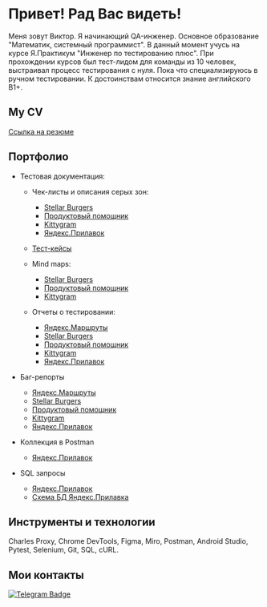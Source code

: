 # Привет! Рад Вас видеть!

Меня зовут Виктор. Я начинающий QA-инженер.
Основное образование "Математик, системный программист". В данный момент учусь на курсе Я.Практикум "Инженер по тестированию плюс".
При прохождении курсов был тест-лидом для команды из 10 человек, выстраивал процесс тестирования с нуля.
Пока что специализируюсь в ручном тестировании. 
К достоинствам относится знание английского В1+.

## My CV 

[Ссылка на резюме](https://docs.google.com/document/d/1nrSwdhEYagSVSSrpQWHu0tV6FC8et3Z2/edit?usp=share_link&ouid=109631138954925094383&rtpof=true&sd=true)

## Портфолио 
- Тестовая документация:
  - Чек-листы и описания серых зон:
     - [Stellar Burgers](https://docs.google.com/spreadsheets/d/1R3olgcmOmMkmCSF_4xSo55xBBNTdCH0IUSaUqffUMvY/edit?usp=sharing)
     - [Продуктовый помощник](https://docs.google.com/spreadsheets/d/1oAUuqpSONcdyuCQc0qKKisIiztwJeeYqYcpsB0SVgLs/edit?usp=sharing)
     - [Kittygram](https://docs.google.com/spreadsheets/d/18lnRDqg3E4z_sGrCvkmqz_lyCRn8Ici0F8s6NpuPigw/edit?usp=sharing)
     - [Яндекс.Прилавок](https://docs.google.com/spreadsheets/d/1jwooUH_UF7jjkGm9vBhUo5qppf1JD2JF7ks6HDFjoLY/edit?usp=sharing)
  
  -  [Тест-кейсы](https://ссылочку_сюда)

  - Mind maps:
     - [Stellar Burgers](https://miro.com/app/board/uXjVPqZfbnM=/?share_link_id=756541945790)     
     - [Продуктовый помощник](https://miro.com/app/board/uXjVPqYycr4=/?share_link_id=111794524158)
     - [Kittygram](https://miro.com/app/board/uXjVPqYyco8=/?share_link_id=105427141870)
  
  - Отчеты о тестировании:
     - [Яндекс.Маршруты](https://docs.google.com/document/d/1wVOwE1ibxDGVbdKnl2hdwejqiU9Qs1iqjPky-NkdElI/edit?usp=sharing)
     - [Stellar Burgers](https://docs.google.com/document/d/1JJjsLXTxjM6KKOSmFKLK4S79X_mZY37wZ6jFqOzEUOs/edit?usp=sharing)
     - [Продуктовый помощник](https://docs.google.com/document/d/1-n0Rm9sqZk-fQPFHwCl17lUkRTT3Att75NHGUbXwj4U/edit?usp=sharing)
     - [Kittygram](https://docs.google.com/document/d/1Vou7uSclRnPVHsAu3nT01sXd5Vs4hIyao_2TRGdXwjU/edit?usp=sharing)
     - [Яндекс.Прилавок](https://docs.google.com/document/d/1zjsrW1WIbZ9nVplTE9hMtgdXk4JI7s4Q-qJdFbRQGhA/edit?usp=sharing)
 
 -  Баг-репорты
     - [Яндекс.Маршруты](https://drive.google.com/drive/folders/1DZC7gVL7XTLTJ2CxUEuDj8wwdpaTJdcQ?usp=share_link)
     - [Stellar Burgers](https://drive.google.com/drive/folders/1aosSSmJmFO6MFHHZcZLVwGzyfXD2C9lW?usp=share_link)
     - [Продуктовый помощник](https://drive.google.com/drive/folders/1r-6A_1gHZl1d6HxtY5NnzZGpEaGiYegY?usp=share_link)
     - [Kittygram](https://drive.google.com/drive/folders/15hbIZvcB6LXJULlP9wxLTnkhTgTBIDra?usp=share_link)
     - [Яндекс.Прилавок](https://drive.google.com/drive/folders/1MB9Be1wuKhApQfA5-MnOHbt-UvWVN2Fh?usp=share_link)
     
 - Коллекция в Postman 
     - [Яндекс.Прилавок](https://drive.google.com/file/d/1BZ51DaAjt_jgBmVFDecvRJA5y1Q40F0W/view?usp=share_link)
     
- SQL запросы 
     - [Яндекс.Прилавок](https://docs.google.com/document/d/1j2I_8Y_mGzVVvzicPJJNMEFdJW_g2EkrOqlA7iJPbXg/edit?usp=sharing)
     - [Схема БД Яндекс.Прилавка](https://drive.google.com/drive/folders/1vpSnqdekQ-OlMW-oFR6RYco5ZwHZapZ6?usp=share_link)

## Инструменты и технологии
Charles Proxy, Chrome DevTools, Figma, Miro, Postman, Android Studio, Pytest, Selenium, Git, SQL, сURL.

## Мои контакты
[![Telegram Badge](https://img.shields.io/badge/-Telegram-0088cc?style=flat-square&logo=Telegram&logoColor=white)](https://t.me/vlsovereign)
